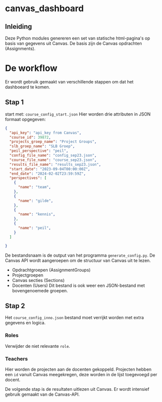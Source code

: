 # canvas_dashboard
## Inleiding
Deze Python modules genereren een set van statische html-pagina's op basis van gegevens uit Canvas. De basis zijn de Canvas opdrachten (Assignments).
# De workflow
Er wordt gebruik gemaakt van verschillende stappen om dat het dashboeard te komen.
## Stap 1
start met:
`course_config_start.json`
Hier worden drie attributen in JSON formaat opgegeven:
```json 
{
  "api_key": "api_key from Canvas",
  "course_id": 39872,
  "projects_groep_name": "Project Groups",
  "slb_groep_name": "SLB Groep",
  "peil_perspective": "peil",
  "config_file_name": "config_sep23.json",
  "course_file_name": "course_sep23.json",
  "results_file_name": "results_sep23.json",
  "start_date": "2023-09-04T00:00:00Z",
  "end_date": "2024-02-02T23:59:59Z",
  "perspectives": [
    {
      "name": "team",
    },
    {
      "name": "gilde",
    },
    {
      "name": "kennis",
    },
    {
      "name": "peil",
    }
  ]

}
```
De bestandsnaam is de output van het programma `generate_config.py`. De Canvas API wordt aangeroepen om de structuur van Canvas uit te lezen.
- Opdrachtgroepen (AssignmentGroups)
- Projectgroepen 
- Canvas secties (Sections)
- Docenten (Users)
Dit bestand is ook weer een JSON-bestand met bovengenoemede groepen.
## Stap 2
Het `course_config_inno.json` bestand moet verrijkt worden met extra gegevens en logica.
### Roles
Verwijder de niet relevante `role`.
### Teachers
Hier worden de projecten aan de docenten gekoppeld. Projecten hebben een `id` vanuit Canvas meegekregen, deze worden in de lijst toegevoegd per docent.


De volgende stap is de resultaten uitlezen uit Canvas. Er wordt intensief gebruik gemaakt van de Canvas-API.
